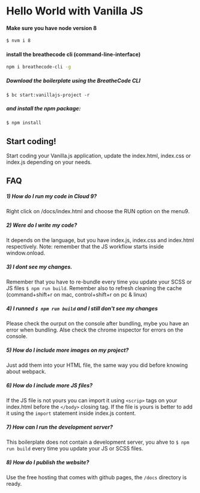 # Hello World with Vanilla JS

#### Make sure you have node version 8
```sh
$ nvm i 8
```

#### install the breathecode cli (command-line-interface)
```sh
npm i breathecode-cli -g
```

##### Download the boilerplate using the BreatheCode CLI
```
$ bc start:vanillajs-project -r
```
##### and install the npm package:
```
$ npm install
```

## Start coding! 

Start coding your Vanilla.js application, update the index.html, index.css or index.js depending on your needs.

## FAQ

##### 1) How do I run my code in Cloud 9?
Right click on /docs/index.html and choose the RUN option on the menu9.
##### 2) Were do I write my code?
It depends on the language, but you have index.js, index.css and index.html respectively.
Note: remember that the JS workflow starts inside window.onload.
##### 3) I dont see my changes.
Remember that you have to re-bundle every time you update your SCSS or JS files `$ npm run build`.
Remember also to refresh cleaning the cache (command+shift+r on mac, control+shift+r on pc & linux)
##### 4) I runned `$ npm run build` and I still don't see my changes
Please check the ourput on the console after bundling, mybe you have an error when bundling.
Alse check the chrome inspector for errors on the console.
##### 5) How do I include more images on my project?
Just add them into your HTML file, the same way you did before knowing about webpack.
##### 6) How do I include more JS files?
If the JS file is not yours you can import it using `<scrip>` tags on your index.html before the `</body>` closing tag.
If the file is yours is better to add it using the `import` statement inside index.js content. 
##### 7) How can I run the development server?
This boilerplate does not contain a development server, you ahve to `$ npm run build` every time you update your JS or SCSS files.
##### 8) How do I publish the website?
Use the free hosting that comes with github pages, the `/docs` directory is ready.